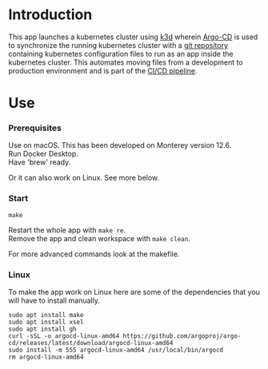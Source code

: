 # Introduction
This app launches a kubernetes cluster using [k3d](https://github.com/artainmo/DevOps/tree/main/kubernetes#k3d---launch-local-kubernetes-cluster) wherein [Argo-CD](https://github.com/artainmo/DevOps/tree/main/kubernetes#argo-cd) is used to synchronize the running kubernetes cluster with a [git repository](https://github.com/Aglorios17/Inception_Of_Things_19/tree/main/p3/app) containing kubernetes configuration files to run as an app inside the kubernetes cluster. This automates moving files from a development to production environment and is part of the [CI/CD pipeline](https://github.com/artainmo/DevOps#CICD-pipelines).

# Use
### Prerequisites
Use on macOS. This has been developed on Monterey version 12.6.<br>
Run Docker Desktop.<br>
Have 'brew' ready.<br>

Or it can also work on Linux. See more below.

### Start
```
make
```
Restart the whole app with `make re`.<br>
Remove the app and clean workspace with `make clean`.<br>

For more advanced commands look at the makefile.

### Linux
To make the app work on Linux here are some of the dependencies that you will have to install manually.
```
sudo apt install make
sudo apt install xsel
sudo apt install gh
curl -sSL -o argocd-linux-amd64 https://github.com/argoproj/argo-cd/releases/latest/download/argocd-linux-amd64
sudo install -m 555 argocd-linux-amd64 /usr/local/bin/argocd
rm argocd-linux-amd64
```
